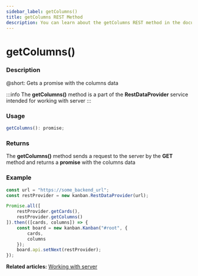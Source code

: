 ```yaml
---
sidebar_label: getColumns()
title: getColumns REST Method
description: You can learn about the getColumns REST method in the documentation of the DHTMLX JavaScript Kanban library. Browse developer guides and API reference, try out code examples and live demos, and download a free 30-day evaluation version of DHTMLX Kanban.
---
```


# getColumns()

### Description

@short: Gets a promise with the columns data

:::info
The **getColumns()** method is a part of the **RestDataProvider** service intended for working with server
:::

### Usage

~~~jsx {}
getColumns(): promise;
~~~

### Returns

The **getColumns()** method sends a request to the server by the **GET** method and returns a **promise** with the columns data

### Example

~~~jsx {2,6}
const url = "https://some_backend_url";
const restProvider = new kanban.RestDataProvider(url);

Promise.all([
    restProvider.getCards(),
    restProvider.getColumns()
]).then(([cards, columns]) => {
    const board = new kanban.Kanban("#root", {
        cards,
        columns
    });
    board.api.setNext(restProvider);
});
~~~

**Related articles:** [Working with server](../../../../guides/working_with_server)
